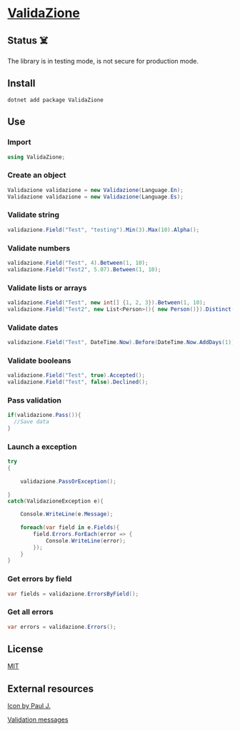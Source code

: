 # [ValidaZione](https://github.com/joc-luis/ValidaZione)
## Status :skull_and_crossbones:
The library is in testing mode, is not secure for production mode.
## Install
```
dotnet add package ValidaZione
```

## Use

### Import
```cs
using ValidaZione;
```

### Create an object
```cs
Validazione validazione = new Validazione(Language.En);
Validazione validazione = new Validazione(Language.Es);
```

### Validate string
```cs
validazione.Field("Test", "testing").Min(3).Max(10).Alpha();
```

### Validate numbers
```cs
validazione.Field("Test", 4).Between(1, 10);
validazione.Field("Test2", 5.07).Between(1, 10);
```

### Validate lists or arrays
```cs
validazione.Field("Test", new int[] {1, 2, 3}).Between(1, 10);
validazione.Field("Test2", new List<Person>(){ new Person()}).Distinct();
```

### Validate dates
```cs
validazione.Field("Test", DateTime.Now).Before(DateTime.Now.AddDays(1));
```

### Validate booleans
```cs
validazione.Field("Test", true).Accepted();
validazione.Field("Test", false).Declined();
```

### Pass validation
```cs
if(validazione.Pass()){
  //Save data
}
```

### Launch a exception
```cs
try
{
 
    validazione.PassOrException();
    
}
catch(ValidazioneException e){

    Console.WriteLine(e.Message);
    
    foreach(var field in e.Fields){
        field.Errors.ForEach(error => {
            Console.WriteLine(error);
        });
    }
}
```
### Get errors by field
```cs
var fields = validazione.ErrorsByField();
```

### Get all errors
```cs
var errors = validazione.Errors();
```

## License
[MIT](https://opensource.org/license/mit/)

## External resources
[Icon by Paul J.](https://www.flaticon.com/free-icons/rules)


[Validation messages](https://github.com/Laravel-Lang/lang)
